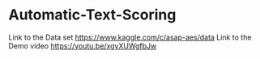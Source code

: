 # Automatic-Text-Scoring

Link to the Data set https://www.kaggle.com/c/asap-aes/data
Link to the Demo video https://youtu.be/xgyXUWgfbJw
